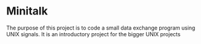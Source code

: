 # Minitalk
The purpose of this project is to code a small data exchange program using UNIX signals. It is an introductory project for the bigger UNIX projects 
